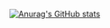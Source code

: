 [![Anurag's GitHub stats](https://github-readme-stats.vercel.app/api?username=SeifKhaled13)](https://github.com/anuraghazra/github-readme-stats)
